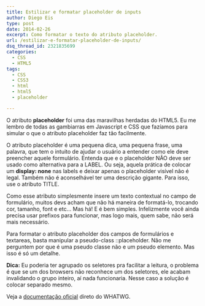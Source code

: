 ```yaml
---
title: Estilizar e formatar placeholder de inputs
author: Diego Eis
type: post
date: 2014-02-26
excerpt: Como formatar o texto do atributo placeholder.
url: /estilizar-e-formatar-placeholder-de-inputs/
dsq_thread_id: 2321835699
categories:
  - CSS
  - HTML5
tags:
  - CSS
  - CSS3
  - html
  - html5
  - placeholder

---
```

O atributo **placeholder** foi uma das maravilhas herdadas do HTML5. Eu me lembro de todas as gambiarras em Javascript e CSS que fazíamos para simular o que o atributo placeholder faz tão facilmente.

O atributo placeholder é uma pequena dica, uma pequena frase, uma palavra, que tem o intuito de ajudar o usuário a entender como ele deve preencher aquele formulário. Entenda que e o placeholder NÃO deve ser usado como alternativa para a LABEL. Ou seja, aquela prática de colocar um **display: none** nas labels e deixar apenas o placeholder visível não é legal. Também não é aconselhável ter uma descrição gigante. Para isso, use o atributo TITLE.

Como esse atributo simplesmente insere um texto contextual no campo de formulário, muitos devs acham que não há maneira de formatá-lo, trocando cor, tamanho, font e etc&#8230; Mas há! E é bem simples. Infelizmente você ainda precisa usar prefixos para funcionar, mas logo mais, quem sabe, não será mais necessário.

Para formatar o atributo placeholder dos campos de formulários e textareas, basta manipular a pseudo-class ::placeholder. Não me perguntem por que é uma pseudo classe não e um pseudo elemento. Mas isso é só um detalhe.



**Dica:** Eu poderia ter agrupado os seletores pra facilitar a leitura, o problema é que se um dos browsers não reconhece um dos seletores, ele acabam invalidando o grupo inteiro, aí nada funcionaria. Nesse caso a solução é colocar separado mesmo.

Veja a [documentação oficial][1] direto do WHATWG.

 [1]: http://developers.whatwg.org/common-input-element-attributes.html#the-placeholder-attribute